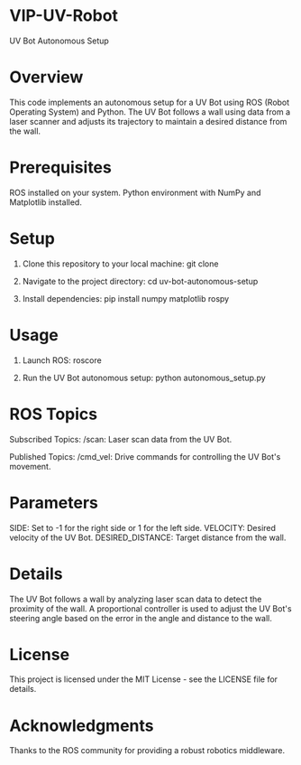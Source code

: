 # VIP-UV-Robot
UV Bot Autonomous Setup

# Overview

This code implements an autonomous setup for a UV Bot using ROS (Robot Operating System) and Python. The UV Bot follows a wall using data from a laser scanner and adjusts its trajectory to maintain a desired distance from the wall.

# Prerequisites

ROS installed on your system.
Python environment with NumPy and Matplotlib installed.
# Setup

1. Clone this repository to your local machine:
git clone <repository-url>

2. Navigate to the project directory:
cd uv-bot-autonomous-setup

3. Install dependencies:
pip install numpy matplotlib rospy

# Usage

1. Launch ROS:
roscore

2. Run the UV Bot autonomous setup:
python autonomous_setup.py

# ROS Topics

Subscribed Topics:
/scan: Laser scan data from the UV Bot.

Published Topics:
/cmd_vel: Drive commands for controlling the UV Bot's movement.

# Parameters

SIDE: Set to -1 for the right side or 1 for the left side.
VELOCITY: Desired velocity of the UV Bot.
DESIRED_DISTANCE: Target distance from the wall.
# Details

The UV Bot follows a wall by analyzing laser scan data to detect the proximity of the wall.
A proportional controller is used to adjust the UV Bot's steering angle based on the error in the angle and distance to the wall.

# License

This project is licensed under the MIT License - see the LICENSE file for details.

# Acknowledgments

Thanks to the ROS community for providing a robust robotics middleware.
